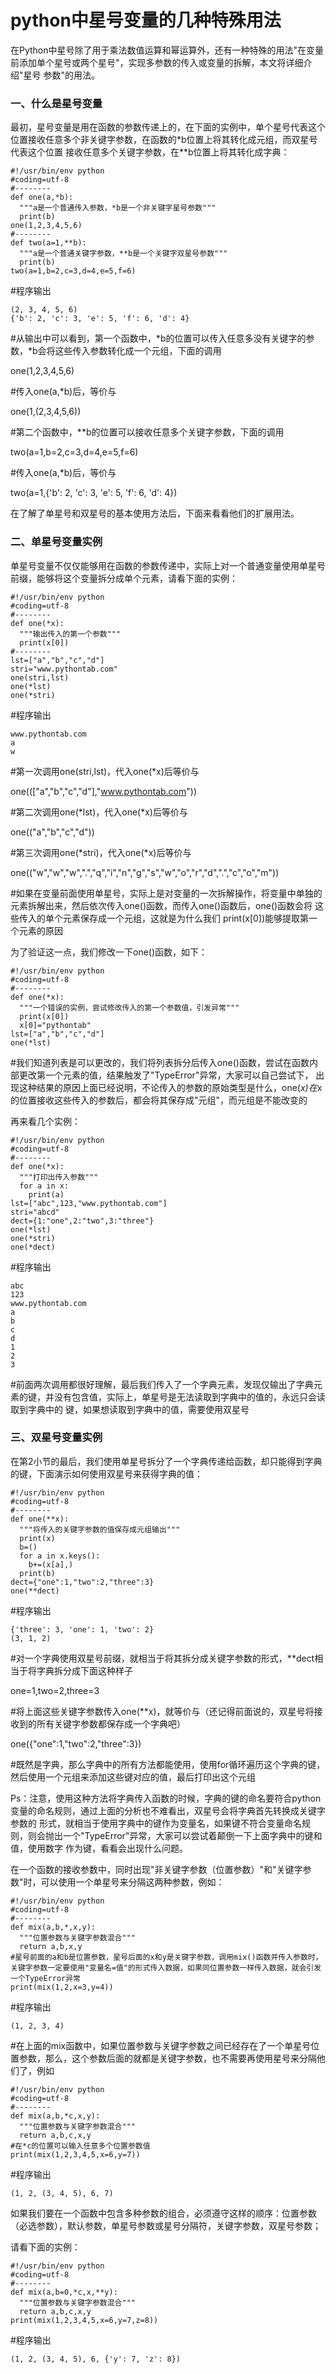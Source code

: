 # python中星号变量的几种特殊用法

在Python中星号除了用于乘法数值运算和幂运算外，还有一种特殊的用法"在变量前添加单个星号或两个星号"，实现多参数的传入或变量的拆解，本文将详细介绍"星号
参数"的用法。

### 一、什么是星号变量

最初，星号变量是用在函数的参数传递上的，在下面的实例中，单个星号代表这个位置接收任意多个非关键字参数，在函数的*b位置上将其转化成元组，而双星号代表这个位置
接收任意多个关键字参数，在**b位置上将其转化成字典：

    
    
    #!/usr/bin/env python
    #coding=utf-8
    #--------
    def one(a,*b):
      """a是一个普通传入参数，*b是一个非关键字星号参数"""
      print(b)
    one(1,2,3,4,5,6)
    #--------
    def two(a=1,**b):
      """a是一个普通关键字参数，**b是一个关键字双星号参数"""
      print(b)
    two(a=1,b=2,c=3,d=4,e=5,f=6)

#程序输出

    
    
    (2, 3, 4, 5, 6)
    {'b': 2, 'c': 3, 'e': 5, 'f': 6, 'd': 4}

  

#从输出中可以看到，第一个函数中，*b的位置可以传入任意多没有关键字的参数，*b会将这些传入参数转化成一个元组，下面的调用

one(1,2,3,4,5,6)

#传入one(a,*b)后，等价与

one(1,(2,3,4,5,6))

  

#第二个函数中，**b的位置可以接收任意多个关键字参数，下面的调用

two(a=1,b=2,c=3,d=4,e=5,f=6)

#传入one(a,*b)后，等价与

two(a=1,{'b': 2, 'c': 3, 'e': 5, 'f': 6, 'd': 4})

在了解了单星号和双星号的基本使用方法后，下面来看看他们的扩展用法。

### 二、单星号变量实例

单星号变量不仅仅能够用在函数的参数传递中，实际上对一个普通变量使用单星号前缀，能够将这个变量拆分成单个元素，请看下面的实例：

    
    
    #!/usr/bin/env python
    #coding=utf-8
    #--------
    def one(*x):
      """输出传入的第一个参数"""
      print(x[0])
    #--------
    lst=["a","b","c","d"]
    stri="www.pythontab.com"
    one(stri,lst)
    one(*lst)
    one(*stri)

  

#程序输出

    
    
    www.pythontab.com
    a
    w

#第一次调用one(stri,lst)，代入one(*x)后等价与

one((["a","b","c","d"],"www.pythontab.com"))

  

#第二次调用one(*lst)，代入one(*x)后等价与

one(("a","b","c","d"))

  

#第三次调用one(*stri)，代入one(*x)后等价与

one(("w","w","w",".","q","i","n","g","s","w","o","r","d",".","c","o","m"))

  

#如果在变量前面使用单星号，实际上是对变量的一次拆解操作，将变量中单独的元素拆解出来，然后依次传入one()函数，而传入one()函数后，one()函数会将
这些传入的单个元素保存成一个元组，这就是为什么我们 print(x[0])能够提取第一个元素的原因

为了验证这一点，我们修改一下one()函数，如下：

    
    
    #!/usr/bin/env python
    #coding=utf-8
    #--------
    def one(*x):
      """一个错误的实例，尝试修改传入的第一个参数值，引发异常"""
      print(x[0])
      x[0]="pythontab"
    lst=["a","b","c","d"]
    one(*lst)

#我们知道列表是可以更改的，我们将列表拆分后传入one()函数，尝试在函数内部更改第一个元素的值，结果触发了"TypeError"异常，大家可以自己尝试下，
出现这种结果的原因上面已经说明，不论传入的参数的原始类型是什么，one(*x)在*x的位置接收这些传入的参数后，都会将其保存成"元组"，而元组是不能改变的

再来看几个实例：

    
    
    #!/usr/bin/env python
    #coding=utf-8
    #--------
    def one(*x):
      """打印出传入参数"""
      for a in x:
        print(a)
    lst=["abc",123,"www.pythontab.com"]
    stri="abcd"
    dect={1:"one",2:"two",3:"three"}
    one(*lst)
    one(*stri)
    one(*dect)

  

#程序输出

    
    
    abc
    123
    www.pythontab.com
    a
    b
    c
    d
    1
    2
    3

  

#前面两次调用都很好理解，最后我们传入了一个字典元素，发现仅输出了字典元素的键，并没有包含值，实际上，单星号是无法读取到字典中的值的，永远只会读取到字典中的
键，如果想读取到字典中的值，需要使用双星号

### 三、双星号变量实例

在第2小节的最后，我们使用单星号拆分了一个字典传递给函数，却只能得到字典的键，下面演示如何使用双星号来获得字典的值：

    
    
    #!/usr/bin/env python
    #coding=utf-8
    #--------
    def one(**x):
      """将传入的关键字参数的值保存成元组输出"""
      print(x)
      b=()
      for a in x.keys():
        b+=(x[a],)
      print(b)
    dect={"one":1,"two":2,"three":3}
    one(**dect)

  

#程序输出

    
    
    {'three': 3, 'one': 1, 'two': 2}
    (3, 1, 2)

  

#对一个字典使用双星号前缀，就相当于将其拆分成关键字参数的形式，**dect相当于将字典拆分成下面这种样子

one=1,two=2,three=3

  

#将上面这些关键字参数传入one(**x)，就等价与（还记得前面说的，双星号将接收到的所有关键字参数都保存成一个字典吧）

one({"one":1,"two":2,"three":3})

  

#既然是字典，那么字典中的所有方法都能使用，使用for循环遍历这个字典的键，然后使用一个元组来添加这些键对应的值，最后打印出这个元组

Ps：注意，使用这种方法将字典传入函数的时候，字典的键的命名要符合python变量的命名规则，通过上面的分析也不难看出，双星号会将字典首先转换成关键字参数的
形式，就相当于使用字典中的键作为变量名，如果键不符合变量命名规则，则会抛出一个"TypeError"异常，大家可以尝试着颠倒一下上面字典中的键和值，使用数字
作为键，看看会出现什么问题。

在一个函数的接收参数中，同时出现"非关键字参数（位置参数）"和"关键字参数"时，可以使用一个单星号来分隔这两种参数，例如：

    
    
    #!/usr/bin/env python
    #coding=utf-8
    #--------
    def mix(a,b,*,x,y):
      """位置参数与关键字参数混合"""
      return a,b,x,y
    #星号前面的a和b是位置参数，星号后面的x和y是关键字参数，调用mix()函数并传入参数时，关键字参数一定要使用"变量名=值"的形式传入数据，如果同位置参数一样传入数据，就会引发一个TypeError异常
    print(mix(1,2,x=3,y=4))

  

#程序输出

    
    
    (1, 2, 3, 4)

  

#在上面的mix函数中，如果位置参数与关键字参数之间已经存在了一个单星号位置参数，那么，这个参数后面的就都是关键字参数，也不需要再使用星号来分隔他们了，例如

    
    
    #!/usr/bin/env python
    #coding=utf-8
    #--------
    def mix(a,b,*c,x,y):
      """位置参数与关键字参数混合"""
      return a,b,c,x,y
    #在*c的位置可以输入任意多个位置参数值
    print(mix(1,2,3,4,5,x=6,y=7))



#程序输出

    
    
    (1, 2, (3, 4, 5), 6, 7)

如果我们要在一个函数中包含多种参数的组合，必须遵守这样的顺序：位置参数（必选参数），默认参数，单星号参数或星号分隔符，关键字参数，双星号参数；

请看下面的实例：

    
    
    #!/usr/bin/env python
    #coding=utf-8
    #--------
    def mix(a,b=0,*c,x,**y):
      """位置参数与关键字参数混合"""
      return a,b,c,x,y
    print(mix(1,2,3,4,5,x=6,y=7,z=8))

#程序输出

    
    
    (1, 2, (3, 4, 5), 6, {'y': 7, 'z': 8})

  

